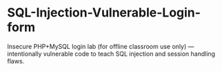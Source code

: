 # SQL-Injection-Vulnerable-Login-form
Insecure PHP+MySQL login lab (for offline classroom use only) — intentionally vulnerable code to teach SQL injection and session handling flaws.
